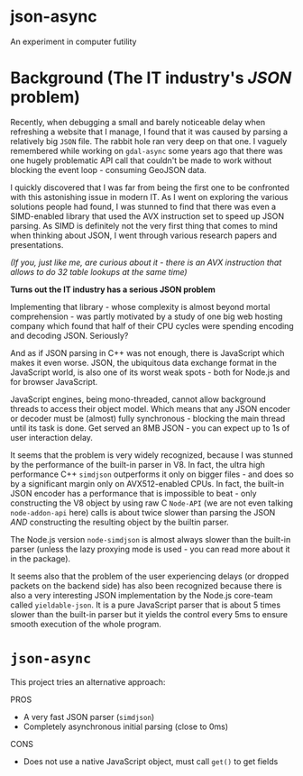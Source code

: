 # json-async

An experiment in computer futility

# Background (The IT industry's *JSON* problem)

Recently, when debugging a small and barely noticeable delay when refreshing a website that I manage, I found that it was caused by parsing a relatively big `JSON` file. The rabbit hole ran very deep on that one. I vaguely remembered while working on `gdal-async` some years ago that there was one hugely problematic API call that couldn't be made to work without blocking the event loop - consuming GeoJSON data.

I quickly discovered that I was far from being the first one to be confronted with this astonishing issue in modern IT. As I went on exploring the various solutions people had found, I was stunned to find that there was even a SIMD-enabled library that used the AVX instruction set to speed up JSON parsing. As SIMD is definitely not the very first thing that comes to mind when thinking about JSON, I went through various research papers and presentations.

*(If you, just like me, are curious about it - there is an AVX instruction that allows to do 32 table lookups at the same time)*

**Turns out the IT industry has a serious JSON problem**

Implementing that library - whose complexity is almost beyond mortal comprehension - was partly motivated by a study of one big web hosting company which found that half of their CPU cycles were spending encoding and decoding JSON. Seriously?

And as if JSON parsing in C++ was not enough, there is JavaScript which makes it even worse. JSON, the ubiquitous data exchange format in the JavaScript world, is also one of its worst weak spots - both for Node.js and for browser JavaScript.

JavaScript engines, being mono-threaded, cannot allow background threads to access their object model. Which means that any JSON encoder or decoder must be (almost) fully synchronous - blocking the main thread until its task is done. Get served an 8MB JSON - you can expect up to 1s of user interaction delay.

It seems that the problem is very widely recognized, because I was stunned by the performance of the built-in parser in V8. In fact, the ultra high performance C++ `simdjson` outperforms it only on bigger files - and does so by a significant margin only on AVX512-enabled CPUs. In fact, the built-in JSON encoder has a performance that is impossible to beat - only constructing the V8 object by using raw C `Node-API` (we are not even talking `node-addon-api` here) calls is about twice slower than parsing the JSON *AND* constructing the resulting object by the builtin parser.

The Node.js version `node-simdjson` is almost always slower than the built-in parser (unless the lazy proxying mode is used - you can read more about it in the package).

It seems also that the problem of the user experiencing delays (or dropped packets on the backend side) has also been recognized because there is also a very interesting JSON implementation by the Node.js core-team called `yieldable-json`. It is a pure JavaScript parser that is about 5 times slower than the built-in parser but it yields the control every 5ms to ensure smooth execution of the whole program.

# `json-async`

This project tries an alternative approach:

PROS
* A very fast JSON parser (`simdjson`)
* Completely asynchronous initial parsing (close to 0ms)

CONS
* Does not use a native JavaScript object, must call `get()` to get fields
